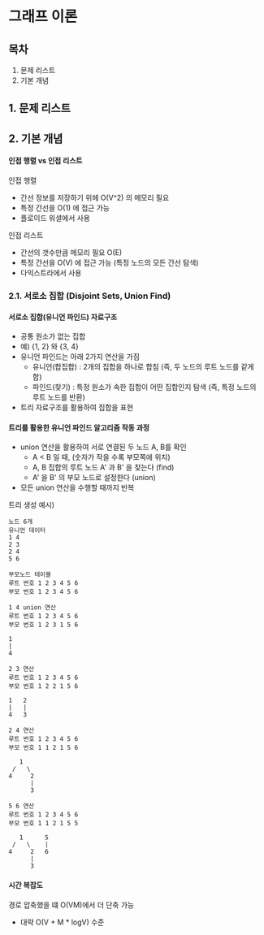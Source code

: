 # 그래프 이론

## 목차

1. 문제 리스트
2. 기본 개념

## 1. 문제 리스트

## 2. 기본 개념

#### 인접 행렬 vs 인접 리스트

인접 행렬

- 간선 정보를 저장하기 위헤 O(V^2) 의 메모리 필요
- 특정 간선을 O(1) 에 접근 가능
- 플로이드 워셜에서 사용

인접 리스트

- 간선의 갯수만큼 메모리 필요 O(E)
- 특정 간선을 O(V) 에 접근 가능 (특정 노드의 모든 간선 탐색)
- 다익스트라에서 사용

### 2.1. 서로소 집합 (Disjoint Sets, Union Find)

#### 서로소 집합(유니언 파인드) 자료구조

- 공통 원소가 없는 집합
- 예) {1, 2} 와 {3, 4}
- 유니언 파인드는 아래 2가지 연산을 가짐
  - 유니언(합집합) : 2개의 집합을 하나로 합침 (즉, 두 노드의 루트 노드를 같게 함)
  - 파인드(찾기) : 특정 원소가 속한 집합이 어떤 집합인지 탐색 (즉, 특정 노드의 루트 노드를 반환)
- 트리 자료구조를 활용하여 집합을 표현

#### 트리를 활용한 유니언 파인드 알고리즘 작동 과정

- union 연산을 활용하여 서로 연결된 두 노드 A, B를 확인
  - A < B 일 때, (숫자가 작을 수록 부모쪽에 위치)
  - A, B 집합의 루트 노드 A' 과 B' 을 찾는다 (find)
  - A' 을 B' 의 부모 노드로 설정한다 (union)
- 모든 union 연산을 수행할 때까지 반복

트리 생성 예시)

```
노드 6개
유니언 데이터
1 4
2 3
2 4
5 6

부모노드 테이블
루트 번호 1 2 3 4 5 6
부모 번호 1 2 3 4 5 6

1 4 union 연산
루트 번호 1 2 3 4 5 6
부모 번호 1 2 3 1 5 6

1
|
4

2 3 연산
루트 번호 1 2 3 4 5 6
부모 번호 1 2 2 1 5 6

1   2
|   |
4   3

2 4 연산
루트 번호 1 2 3 4 5 6
부모 번호 1 1 2 1 5 6

   1 
 /   \
4     2
      |
      3 

5 6 연산
루트 번호 1 2 3 4 5 6
부모 번호 1 1 2 1 5 5

   1      5
 /   \    |
4     2   6
      |
      3 
```

#### 시간 복잡도

경로 압축했을 떄 O(VM)에서 더 단축 가능

- 대략 O(V + M * logV) 수준
